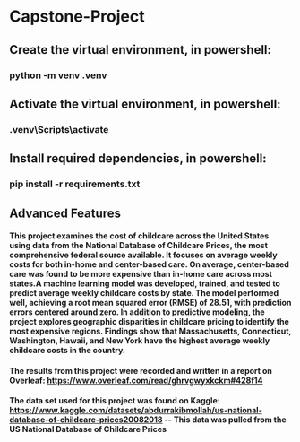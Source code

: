# Capstone-Project
## Create the virtual environment, in powershell: 
### python -m venv .venv
## Activate the virtual environment, in powershell: 
### .venv\Scripts\activate
## Install required dependencies, in powershell: 
### pip install -r requirements.txt

## Advanced Features
#### This project examines the cost of childcare across the United States using data from the National Database of Childcare Prices, the most comprehensive federal source available. It focuses on average weekly costs for both in-home and center-based care. On average, center-based care was found to be more expensive than in-home care across most states.A machine learning model was developed, trained, and tested to predict average weekly childcare costs by state. The model performed well, achieving a root mean squared error (RMSE) of 28.51, with prediction errors centered around zero. In addition to predictive modeling, the project explores geographic disparities in childcare pricing to identify the most expensive regions. Findings show that Massachusetts, Connecticut, Washington, Hawaii, and New York have the highest average weekly childcare costs in the country.

#### The results from this project were recorded and written in a report on Overleaf: https://www.overleaf.com/read/ghrvgwyxkckm#428f14

#### The data set used for this project was found on Kaggle: https://www.kaggle.com/datasets/abdurrakibmollah/us-national-database-of-childcare-prices20082018 -- This data was pulled from the US National Database of Childcare Prices